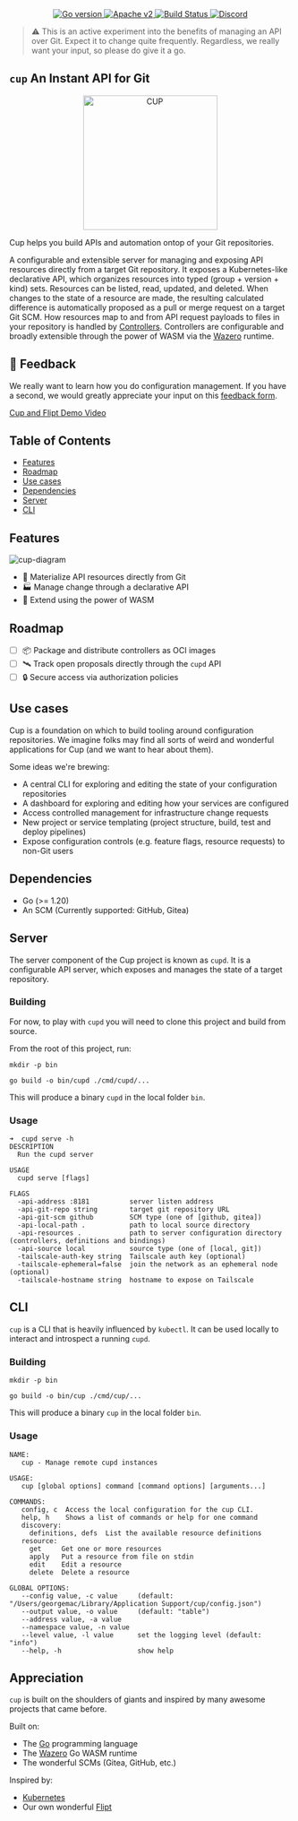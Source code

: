 <div align="center">
  <a href="https://github.com/flipt-io/cup/blob/main/go.mod">
    <img alt="Go version" src="https://img.shields.io/github/go-mod/go-version/flipt-io/cup">
  </a>
  <a href="https://github.com/flipt-io/cup/blob/main/LICENSE">
    <img alt="Apache v2" src="https://img.shields.io/github/license/flipt-io/cup">
  </a>
  <a href="https://github.com/flipt-io/cup/actions">
      <img src="https://github.com/flipt-io/cup/actions/workflows/test.yml/badge.svg" alt="Build Status" />
  </a>
  <a href="https://discord.gg/kRhEqG2TEZ">
      <img alt="Discord" src="https://img.shields.io/discord/960634591000014878?color=%238440f1&label=Discord&logo=discord&logoColor=%238440f1&style=flat">
  </a>
</div>

> ⚠️ This is an active experiment into the benefits of managing an API over Git.
> Expect it to change quite frequently.
> Regardless, we really want your input, so please do give it a go.

`cup` An Instant API for Git
----------------------------

<div align="center">
  <img src="https://github.com/flipt-io/cup/assets/1253326/d408dbe2-51bf-414e-93ec-603e09d5c1fa" alt="CUP" width="240" />
</div>

Cup helps you build APIs and automation ontop of your Git repositories.

A configurable and extensible server for managing and exposing API resources directly from a target Git repository.
It exposes a Kubernetes-like declarative API, which organizes resources into typed (group + version + kind) sets.
Resources can be listed, read, updated, and deleted. When changes to the state of a resource are made, the resulting
calculated difference is automatically proposed as a pull or merge request on a target Git SCM.
How resources map to and from API request payloads to files in your repository is handled by [Controllers](#controllers).
Controllers are configurable and broadly extensible through the power of WASM via the [Wazero](htts://github.com/tetratelabs/wazero) runtime.

## 📣 Feedback

We really want to learn how you do configuration management.
If you have a second, we would greatly appreciate your input on this [feedback form](https://1ld82idjvlr.typeform.com/to/egIn3GLO).

[Cup and Flipt Demo Video](https://github.com/flipt-io/cup/assets/1253326/9c045493-c7c1-44ad-9066-9649de8b57c1)

## Table of Contents

- [Features](#features)
- [Roadmap](#roadmap)
- [Use cases](#use-cases)
- [Dependencies](#dependencies)
- [Server](#server)
- [CLI](#cli)

## Features

![cup-diagram](https://github.com/flipt-io/cup/assets/1253326/7a88d16c-c2c9-4d5b-8547-02c71043fd27)

- 🔋 Materialize API resources directly from Git
- 🏭 Manage change through a declarative API
- 🔩 Extend using the power of WASM

## Roadmap

- [ ] 📦 Package and distribute controllers as OCI images
- [ ] 🛰️ Track open proposals directly through the `cupd` API
- [ ] 🔒 Secure access via authorization policies

## Use cases

Cup is a foundation on which to build tooling around configuration repositories.
We imagine folks may find all sorts of weird and wonderful applications for Cup (and we want to hear about them).

Some ideas we're brewing:

- A central CLI for exploring and editing the state of your configuration repositories
- A dashboard for exploring and editing how your services are configured
- Access controlled management for infrastructure change requests
- New project or service templating (project structure, build, test and deploy pipelines)
- Expose configuration controls (e.g. feature flags, resource requests) to non-Git users

## Dependencies

- Go (>= 1.20)
- An SCM (Currently supported: GitHub, Gitea)

## Server

The server component of the Cup project is known as `cupd`.
It is a configurable API server, which exposes and manages the state of a target repository.

### Building

For now, to play with `cupd` you will need to clone this project and build from source.

From the root of this project, run:

```console
mkdir -p bin

go build -o bin/cupd ./cmd/cupd/...
```

This will produce a binary `cupd` in the local folder `bin`.

### Usage

```console
➜  cupd serve -h
DESCRIPTION
  Run the cupd server

USAGE
  cupd serve [flags]

FLAGS
  -api-address :8181          server listen address
  -api-git-repo string        target git repository URL
  -api-git-scm github         SCM type (one of [github, gitea])
  -api-local-path .           path to local source directory
  -api-resources .            path to server configuration directory (controllers, definitions and bindings)
  -api-source local           source type (one of [local, git])
  -tailscale-auth-key string  Tailscale auth key (optional)
  -tailscale-ephemeral=false  join the network as an ephemeral node (optional)
  -tailscale-hostname string  hostname to expose on Tailscale
```

## CLI

`cup` is a CLI that is heavily influenced by `kubectl`.
It can be used locally to interact and introspect a running `cupd`.

### Building

```console
mkdir -p bin

go build -o bin/cup ./cmd/cup/...
```

This will produce a binary `cup` in the local folder `bin`.

### Usage

```console
NAME:
   cup - Manage remote cupd instances

USAGE:
   cup [global options] command [command options] [arguments...]

COMMANDS:
   config, c  Access the local configuration for the cup CLI.
   help, h    Shows a list of commands or help for one command
   discovery:
     definitions, defs  List the available resource definitions
   resource:
     get     Get one or more resources
     apply   Put a resource from file on stdin
     edit    Edit a resource
     delete  Delete a resource

GLOBAL OPTIONS:
   --config value, -c value     (default: "/Users/georgemac/Library/Application Support/cup/config.json")
   --output value, -o value     (default: "table")
   --address value, -a value
   --namespace value, -n value
   --level value, -l value      set the logging level (default: "info")
   --help, -h                   show help
```

## Appreciation

`cup` is built on the shoulders of giants and inspired by many awesome projects that came before.

Built on:

- The [Go](https://go.dev/) programming language
- The [Wazero](https://github.com/tetratelabs/wazero/) Go WASM runtime
- The wonderful SCMs (Gitea, GitHub, etc.)

Inspired by:

- [Kubernetes](https://kubernetes.io/)
- Our own wonderful [Flipt](https://github.com/flipt-io/flipt)
